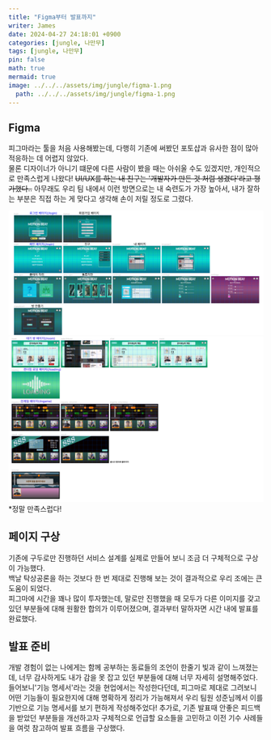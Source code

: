 ```yaml
---
title: "Figma부터 발표까지"
writer: James
date: 2024-04-27 24:18:01 +0900
categories: [jungle, 나만무]
tags: [jungle, 나만무]
pin: false
math: true
mermaid: true
image: ../../../assets/img/jungle/figma-1.png
  path: ../../../assets/img/jungle/figma-1.png
---
```


## Figma

피그마라는 툴을 처음 사용해봤는데, 다행히 기존에 써봤던 포토샵과 유사한 점이 많아 적응하는 데 어렵지 않았다.  
물론 디자이너가 아니기 떄문에 다른 사람이 봤을 때는 아쉬울 수도 있겠지만, 개인적으로 만족스럽게 나왔다!
~~UI/UX를 하는 내 친구는 '개발자가 만든 것 처럼 생겼다'라고 평가했다..~~
아무래도 우리 팀 내에서 이런 방면으로는 내 숙련도가 가장 높아서, 내가 잘하는 부분은 직접 하는 게 맞다고 생각해 손이 저릴 정도로 그렸다.

![figma1](../../../assets/img/jungle/figma-1.png)
![figma2](../../../assets/img/jungle/figma-2.png) \*정말 만족스럽다!

## 페이지 구상

기존에 구두로만 진행하던 서비스 설계를 실제로 만들어 보니 조금 더 구체적으로 구상이 가능했다.  
백날 탁상공론을 하는 것보다 한 번 제대로 진행해 보는 것이 결과적으로 우리 조에는 큰 도움이 되었다.  
피그마에 시간을 꽤나 많이 투자했는데, 말로만 진행했을 때 모두가 다른 이미지를 갖고 있던 부분들에 대해 원활한 합의가 이루어졌으며, 결과부터 말하자면 시간 내에 발표를 완료했다.

## 발표 준비

개발 경험이 없는 나에게는 함께 공부하는 동료들의 조언이 한줄기 빛과 같이 느껴졌는데, 너무 감사하게도 내가 감을 못 잡고 있던 부분들에 대해 너무 자세히 설명해주었다. 들어보니'기능 명세서'라는 것을 현업에서는 작성한다던데, 피그마로 제대로 그려보니 어떤 기능들이 필요한지에 대해 명확하게 정리가 가능해져서 우리 팀원 성준님께서 이를 기반으로 기능 명세서를 보기 편하게 작성해주었다!
추가로, 기존 발표때 안좋은 피드백을 받았던 부분들을 개선하고자 구체적으로 언급할 요소들을 고민하고 이전 기수 사례들을 여럿 참고하여 발표 흐름을 구상했다.
